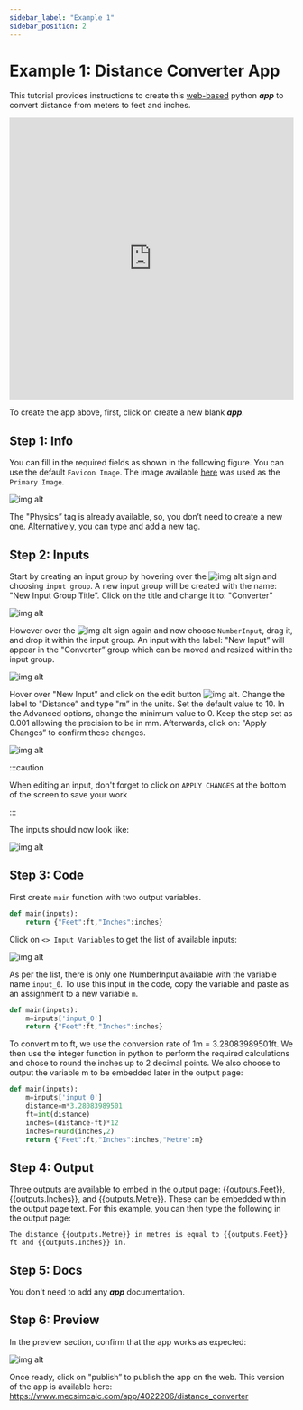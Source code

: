 ```yaml
---
sidebar_label: "Example 1"
sidebar_position: 2
---
```


# Example 1: Distance Converter App

This tutorial provides instructions to create this [web-based](https://www.mecsimcalc.com/app/4022206/distance_converter) python _**app**_ to convert distance from meters to feet and inches.

<div style={{width: "100%", height: "500px", overflow: "hidden"}}>
<iframe src='https://mecsimcalc.com/app/4022206/distance_converter' style={{position:"relative", left:"-45px", top:"-48px"}} width="100%" height="500" title="MecSimCalc" frameborder="0"></iframe>
</div>

To create the app above, first, click on create a new blank **_app_**.

## Step 1: Info

You can fill in the required fields as shown in the following figure. You can use the default `Favicon Image`. The image available [here](/docs/getting-started/Ex1Converter.png) was used as the `Primary Image`.

<div style={{textAlign: 'center'}}>

![img alt](/docs/getting-started/Ex1.png)

</div>

The "Physics” tag is already available, so, you don’t need to create a new one. Alternatively, you can type and add a new tag.

## Step 2: Inputs

Start by creating an input group by hovering over the ![img alt](/docs/getting-started/add_btn.png) sign and choosing `input group`. A new input group will be created with the name: "New Input Group Title”. Click on the title and change it to: "Converter”

<div style={{textAlign: 'center'}}>

![img alt](/docs/getting-started/IG.png)

</div>

However over the ![img alt](/docs/getting-started/add_btn.png) sign again and now choose `NumberInput`, drag it, and drop it within the input group. An input with the label: "New Input” will appear in the "Converter” group which can be moved and resized within the input group.

<div style={{textAlign: 'center'}}>

![img alt](/docs/getting-started/IGI.png)

</div>

Hover over "New Input” and click on the edit button ![img alt](/docs/getting-started/edit_btn.png). Change the label to "Distance” and type "m” in the units. Set the default value to 10. In the Advanced options, change the minimum value to 0. Keep the step set as 0.001 allowing the precision to be in mm. Afterwards, click on: "Apply Changes” to confirm these changes.

<div style={{textAlign: 'center'}}>

![img alt](/docs/getting-started/I.png)

</div>

:::caution

When editing an input, don't forget to click on `APPLY CHANGES` at the bottom of the screen to save your work

:::

The inputs should now look like:

<div style={{textAlign: 'center'}}>

![img alt](/docs/getting-started/I2.png)

</div>

## Step 3: Code

First create `main` function with two output variables.

```python
def main(inputs):
    return {"Feet":ft,"Inches":inches}
```

Click on `<> Input Variables` to get the list of available inputs:

<div style={{textAlign: 'center'}}>

![img alt](/docs/getting-started/IVAR.png)

</div>

As per the list, there is only one NumberInput available with the variable name `input_0`. To use this input in the code, copy the variable and paste as an assignment to a new variable `m`.

```python
def main(inputs):
    m=inputs['input_0']
    return {"Feet":ft,"Inches":inches}
```

To convert m to ft, we use the conversion rate of 1m = 3.28083989501ft. We then use the integer function in python to perform the required calculations and chose to round the inches up to 2 decimal points. We also choose to output the variable m to be embedded later in the output page:

```python
def main(inputs):
    m=inputs['input_0']
    distance=m*3.28083989501
    ft=int(distance)
    inches=(distance-ft)*12
    inches=round(inches,2)
    return {"Feet":ft,"Inches":inches,"Metre":m}
```

## Step 4: Output

Three outputs are available to embed in the output page: {{outputs.Feet}}, {{outputs.Inches}}, and {{outputs.Metre}}. These can be embedded within the output page text. For this example, you can then type the following in the output page:

```
The distance {{outputs.Metre}} in metres is equal to {{outputs.Feet}} ft and {{outputs.Inches}} in.
```

## Step 5: Docs

You don't need to add any _**app**_ documentation.

## Step 6: Preview

In the preview section, confirm that the app works as expected:

<div style={{textAlign: 'center'}}>

![img alt](/docs/getting-started/Pub1.png)

</div>

Once ready, click on "publish” to publish the app on the web.
This version of the app is available here:
https://www.mecsimcalc.com/app/4022206/distance_converter
